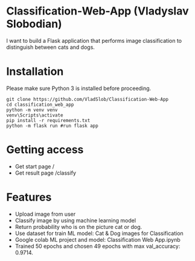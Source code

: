 # Classification-Web-App (Vladyslav Slobodian)

I want to build a Flask application that performs image classification to distinguish between cats and dogs.

# Installation

Please make sure Python 3 is installed before proceeding.
```
git clone https://github.com/VladSlob/Classification-Web-App
cd classification_web_app
python -m venv venv
venv\Scripts\activate
pip install -r requirements.txt
python -m flask run #run flask app
```

# Getting access

- Get start page /
- Get result page /classify

# Features

- Upload image from user
- Classify image by using machine learning model
- Return probability who is on the picture cat or dog.
- Use dataset for train ML model: Cat & Dog images for Classification
- Google colab ML project and model: Classification Web App.ipynb
- Trained 50 epochs and chosen 49 epochs with max val_accuracy: 0.9714.

